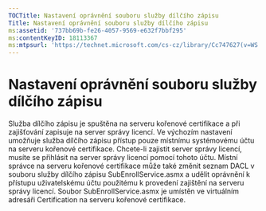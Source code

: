 ```yaml
---
TOCTitle: Nastavení oprávnění souboru služby dílčího zápisu
Title: Nastavení oprávnění souboru služby dílčího zápisu
ms:assetid: '737bb69b-fe26-4057-9569-e632f7bbf295'
ms:contentKeyID: 18113367
ms:mtpsurl: 'https://technet.microsoft.com/cs-cz/library/Cc747627(v=WS.10)'
---
```


Nastavení oprávnění souboru služby dílčího zápisu
=================================================

Služba dílčího zápisu je spuštěna na serveru kořenové certifikace a při zajišťování zapisuje na server správy licencí. Ve výchozím nastavení umožňuje služba dílčího zápisu přístup pouze místnímu systémovému účtu na serveru kořenové certifikace. Chcete-li zajistit server správy licencí, musíte se přihlásit na server správy licencí pomocí tohoto účtu. Místní správce na serveru kořenové certifikace může také změnit seznam DACL v souboru služby dílčího zápisu SubEnrollService.asmx a udělit oprávnění k přístupu uživatelskému účtu použitému k provedení zajištění na serveru správy licencí. Soubor SubEnrollService.asmx je umístěn ve virtuálním adresáři Certification na serveru kořenové certifikace.

